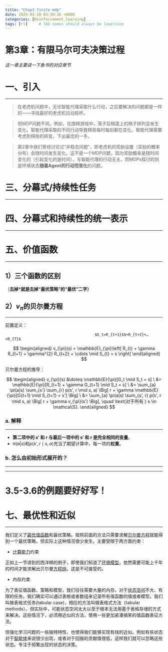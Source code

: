 ```yaml
---
title: "Chap3 finite mdp"
date: 2025-03-20 03:39:16 +0800
categories: [Reinforcement_learning]
tags: [rl]     # TAG names should always be lowercase
---
```

# 第3章：有限马尔可夫决策过程

*这一章主要读一下鱼书的对应章节*

# 一、引入

---

> 在老虎机问题中，无论智能代理采取什么行动，之后要解决的问题都是一样的——寻找最好的老虎机拉动摇杆。
> 

> 但MDP问题不同。例如，在围棋游戏中，落子后棋盘上的棋子排列会发生变化。智能代理采取的不同行动导致棋局每时每刻都在变化。智能代理需要考虑到棋局的转变，下出最佳的一手。
> 

> 第2章中我们曾经讨论过“非稳态问题”，即老虎机的奖励设置（奖励的概率分布）会随时间发生变化。这不是一个MDP问题，因为奖励概率是随时间变化的（引起变化的是时间），与智能代理的行动无关。而MDPs探讨的则是环境状态**随着Agent的行动而变化**的问题。
> 

# 三、分幕式/持续性任务

---


# 四、分幕式和持续性的统一表示

---

# 五、价值函数

---

## 1）三个函数的区别

（**去掉*就是去掉“最优策略”的“最优”二字）**

## 2）$v_π$的贝尔曼方程

---

前置定义：

                                            $G_t=R_{t+1}$$+R_{t+2}+…+R_{T}$

$$
\begin{aligned}
v_{\pi}(s) = \mathbb{E}_{\pi}\left[ R_{t} + \gamma R_{t+1} + \gamma^{2} R_{t+2} + \cdots \mid S_{t} = s \right]
\end{aligned}
$$

贝尔曼方程的推导：

$$
\begin{aligned}
v_{\pi}(s) &\doteq \mathbb{E}{\pi}[G_t \mid S_t = s] \
&= \mathbb{E}{\pi}[R_{t+1} + \gamma G_{t+1} \mid S_t = s] \
&= \sum_{a} \pi(a|s) \sum_{s'} \sum_{r} p(s', r \mid s, a) \Big[ r + \gamma \mathbb{E}{\pi}[G{t+1} \mid S_{t+1} = s'] \Big] \
&= \sum_{a} \pi(a|s) \sum_{s', r} p(s', r \mid s, a) \Big[ r + \gamma v_{\pi}(s') \Big], \quad \text{对于所有 } s \in \mathcal{S}.
\end{aligned}
$$

### a. 解释

---

- **第二项中的 s′ 和 r 与最后一项中的 s′ 和 r 是完全相同的变量**。
- $\pi(a|s)$和$p(s', r \mid s, a)$充当了期望计算中，每一项的**权重**。
    
    

### b. 怎么由初始形式展开的？

---

---

# 3.5-3.6的例题要好好写！

# 七、最优性和近似

---

我们定义了[最优值函数](https://zhida.zhihu.com/search?content_id=100297903&content_type=Article&match_order=1&q=%E6%9C%80%E4%BC%98%E5%80%BC%E5%87%BD%E6%95%B0&zhida_source=entity)和最优策略。按照前面的方法只需要求解[贝尔曼方程](https://zhida.zhihu.com/search?content_id=100297903&content_type=Article&match_order=1&q=%E8%B4%9D%E5%B0%94%E6%9B%BC%E6%96%B9%E7%A8%8B&zhida_source=entity)就能得到一个最优策略，但实际上这种情况很少发生。主要受限于两方面约束：

- [计算能力](https://zhida.zhihu.com/search?content_id=100297903&content_type=Article&match_order=1&q=%E8%AE%A1%E7%AE%97%E8%83%BD%E5%8A%9B&zhida_source=entity)约束

正如上一节讲到的西洋棋的例子，即使我们知道了[环境模型](https://zhida.zhihu.com/search?content_id=100297903&content_type=Article&match_order=1&q=%E7%8E%AF%E5%A2%83%E6%A8%A1%E5%9E%8B&zhida_source=entity)，依然需要可能上千年的时间才能求解出贝尔曼[方程组](https://zhida.zhihu.com/search?content_id=100297903&content_type=Article&match_order=1&q=%E6%96%B9%E7%A8%8B%E7%BB%84&zhida_source=entity)。这是不可接受的。

- 内存约束

为了表征值函数、策略和模型，我们往往需要大量的内存。对于[状态空间](https://zhida.zhihu.com/search?content_id=100297903&content_type=Article&match_order=1&q=%E7%8A%B6%E6%80%81%E7%A9%BA%E9%97%B4&zhida_source=entity)不大、有限的任务，我们确实可以通过表格或者数组来记录所有值函数的值或者模型。我们叫做表格式任务(tabular case)，相应的方法叫做表格式方法（tabular methods）。但实际中，可能状态空间太大以至于根本无法用基于表格存储的方式来解决。这些情况下，必须用近似的方法，使用一些更加紧凑搞笑的值函数表征方法。

但强化学习问题的一些独特特性，也使得我们能够实现有线的近似。例如有些状态对于[智能体](https://zhida.zhihu.com/search?content_id=100297903&content_type=Article&match_order=1&q=%E6%99%BA%E8%83%BD%E4%BD%93&zhida_source=entity)来说很少出现，或者对于回报的贡献值很低，这样我们就可以忽略这些状态。专注于频繁出现的状态的决策。
